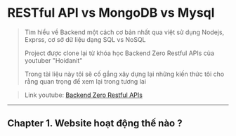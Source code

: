 # RESTful API vs MongoDB vs Mysql

> Tìm hiểu về Backend một cách cơ bản nhất qua việt sử dụng Nodejs, Exprss, cơ sở dữ liệu dạng SQL vs NoSQL
> 
> Project được clone lại từ khóa học Backend Zero Restful APIs của youtuber "Hoidanit"
> 
> Trong tài liệu này tôi sẽ cố gắng xây dựng lại những kiến thức tôi cho rằng quan trọng để xem lại trong tương lai 


> Link youtube: [Backend Zero Restful APIs](https://www.youtube.com/playlist?list=PLncHg6Kn2JT734qFpgJeSfFR0mMOklC_3) 
> 

*** 

## Chapter 1. Website hoạt động thế nào ?


